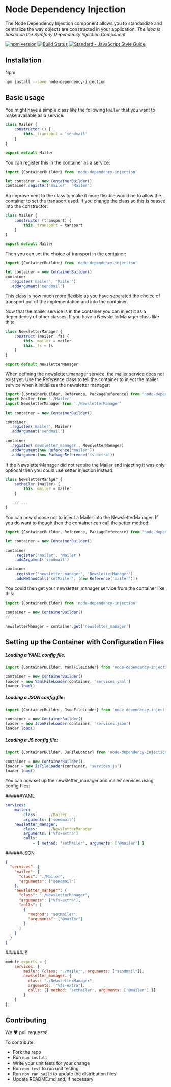Node Dependency Injection
===========

The Node Dependency Injection component allows you to standardize and centralize the way objects are constructed in your application.
*The idea is based on the Symfony Dependency Injection Component*

[![npm version](https://badge.fury.io/js/node-dependency-injection.svg)](https://badge.fury.io/js/node-dependency-injection)
[![Build Status](https://travis-ci.org/zazoomauro/node-dependency-injection.svg?branch=master)](https://travis-ci.org/zazoomauro/node-dependency-injection)
[![Standard - JavaScript Style Guide](https://img.shields.io/badge/code%20style-standard-brightgreen.svg)](http://standardjs.com/)


Installation
------------

Npm:

```sh
npm install --save node-dependency-injection
```

Basic usage
-----------

You might have a simple class like the following `Mailer` that you want to make available as a service:

```js
class Mailer {
    constructor () {
        this._transport = 'sendmail'
    }
}

export default Mailer
```

You can register this in the container as a service:

```js
import {ContainerBuilder} from 'node-dependency-injection'

let container = new ContainerBuilder()
container.register('mailer', 'Mailer')
```

An improvement to the class to make it more flexible would be to allow the container to set the transport used. If you change the class so this is passed into the constructor:

```js
class Mailer {
    constructor (transport) {
        this._transport = tansport
    }
}

export default Mailer
```

Then you can set the choice of transport in the container:

```js
import {ContainerBuilder} from 'node-dependency-injection'

let container = new ContainerBuilder()
container
  .register('mailer', 'Mailer')
  .addArgument('sendmail')
```

This class is now much more flexible as you have separated the choice of transport out of the implementation and into the container.

Now that the mailer service is in the container you can inject it as a dependency of other classes. 
If you have a NewsletterManager class like this:

```js
class NewsletterManager {
    construct (mailer, fs) {
        this._mailer = mailer
        this._fs = fs
    }
}

export default NewsletterManager
```

When defining the newsletter_manager service, the mailer service does not exist yet. 
Use the Reference class to tell the container to inject the mailer service when it initializes the newsletter manager:

```js
import {ContainerBuilder, Reference, PackageReference} from 'node-dependency-injection'
import Mailer from './Mailer'
import NewsletterManager from './NewsletterManager'

let container = new ContainerBuilder()

container
  .register('mailer', Mailer)
  .addArgument('sendmail')

container
  .register('newsletter_manager', NewsletterManager)
  .addArgument(new Reference('mailer'))
  .addArgument(new PackageReference('fs-extra'))
```

If the NewsletterManager did not require the Mailer and injecting it was only optional then you could use setter injection instead:

```js
class NewsletterManager {
    setMailer (mailer) {
        this._mailer = mailer
    }

    // ...
}
```

You can now choose not to inject a Mailer into the NewsletterManager. If you do want to though then the container can call the setter method:

```js
import {ContainerBuilder, Reference, PackageReference} from 'node-dependency-injection'

let container = new ContainerBuilder()

container
    .register('mailer', 'Mailer')
    .addArgument('sendmail')

container
    .register('newsletter_manager', 'NewsletterManager')
    .addMethodCall('setMailer', [new Reference('mailer')])
```

You could then get your newsletter_manager service from the container like this:

```js
import {ContainerBuilder} from 'node-dependency-injection'

container = new ContainerBuilder()
// ...

newsletterManager = container.get('newsletter_manager')
```


Setting up the Container with Configuration Files
-------------------------------------------------

##### Loading a YAML config file:
```js
import {ContainerBuilder, YamlFileLoader} from 'node-dependency-injection'

container = new ContainerBuilder()
loader = new YamlFileLoader(container, 'services.yaml')
loader.load()
```

##### Loading a JSON config file:
```js
import {ContainerBuilder, JsonFileLoader} from 'node-dependency-injection'

container = new ContainerBuilder()
loader = new JsonFileLoader(container, 'services.json')
loader.load()
```

##### Loading a JS config file:
```js
import {ContainerBuilder, JsFileLoader} from 'node-dependency-injection'

container = new ContainerBuilder()
loader = new JsFileLoader(container, 'services.js')
loader.load()
```

You can now set up the newsletter_manager and mailer services using config files:

######YAML
```yaml
services:
    mailer:
        class:     ./Mailer
        arguments: ['sendmail']
    newsletter_manager:
        class:     ./NewsletterManager
        arguments: ['%fs-extra']
        calls:
            - { method: 'setMailer', arguments: ['@mailer'] }
```

######JSON
```json
{
  "services": {
    "mailer": {
      "class": "./Mailer",
      "arguments": ["sendmail"]
    },
    "newsletter_manager": {
      "class": "./NewsletterManager",
      "arguments": ["%fs-extra"],
      "calls": [
        {
          "method": "setMailer",
          "arguments": ["@mailer"]
        }
      ]
    }
  }
}
```

######JS
```js
module.exports = {
    services: {
        mailer: {class: "./Mailer", arguments: ["sendmail"]},
        newsletter_manager: {
          class: "./NewsletterManager", 
          arguments: ["%fs-extra"],
          calls: [{ method: 'setMailer', arguments: ['@mailer'] }]
        }
    }
};
```

Contributing
------------

We :heart: pull requests!

To contribute:

- Fork the repo
- Run `npm install`
- Write your unit tests for your change
- Run `npm test` to run unit testing
- Run `npm run build` to update the distribution files
- Update README.md and, if necessary
